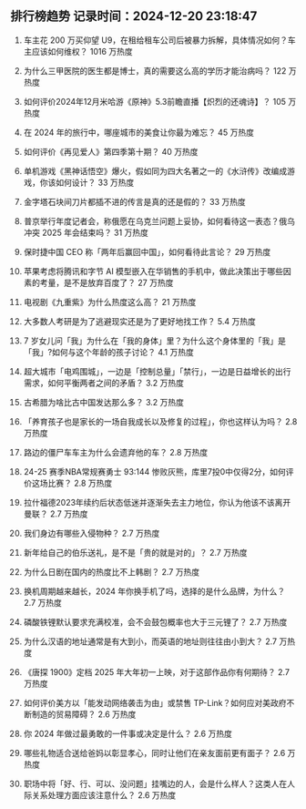
## 排行榜趋势 记录时间：2024-12-20 23:18:47
  
  1. 车主花 200 万买仰望 U9，在租给租车公司后被暴力拆解，具体情况如何？车主应该如何维权？ 1016 万热度
    
  2. 为什么三甲医院的医生都是博士，真的需要这么高的学历才能治病吗？ 122 万热度
    
  3. 如何评价2024年12月米哈游《原神》5.3前瞻直播【炽烈的还魂诗】？ 105 万热度
    
  4. 在 2024 年的旅行中，哪座城市的美食让你最为难忘？ 45 万热度
    
  5. 如何评价《再见爱人》第四季第十期？ 40 万热度
    
  6. 单机游戏《黑神话悟空》爆火，假如同为四大名著之一的《水浒传》改编成游戏，你该如何设计？ 33 万热度
    
  7. 金字塔石块间刀片都插不进的传言是真的还是假的？ 33 万热度
    
  8. 普京举行年度记者会，称俄愿在乌克兰问题上妥协，如何看待这一表态？俄乌冲突 2025 年会结束吗？ 31 万热度
    
  9. 保时捷中国 CEO 称「两年后赢回中国」，如何看待此言论？ 29 万热度
    
  10. 苹果考虑将腾讯和字节 AI 模型嵌入在华销售的手机中，做此决策出于哪些因素的考量，是不是放弃百度了？ 27 万热度
    
  11. 电视剧《九重紫》为什么热度这么高？ 21 万热度
    
  12. 大多数人考研是为了逃避现实还是为了更好地找工作？ 5.4 万热度
    
  13. 7 岁女儿问「我」为什么在「我的身体」里？为什么这个身体里的「我」是「我」?如何与这个年龄的孩子讨论？ 4.1 万热度
    
  14. 超大城市「电鸡围城」，一边是「控制总量」「禁行」，一边是日益增长的出行需求，如何平衡两者之间的矛盾？ 3.2 万热度
    
  15. 古希腊为啥比古中国发达那么多？ 3.2 万热度
    
  16. 「养育孩子也是家长的一场自我成长以及修复的过程」，你也这样认为吗？ 2.8 万热度
    
  17. 路边的僵尸车车主为什么会遗弃他的车？ 2.8 万热度
    
  18. 24-25 赛季NBA常规赛勇士 93:144 惨败灰熊，库里7投0中仅得2分，如何评价这场比赛？ 2.8 万热度
    
  19. 拉什福德2023年续约后状态低迷并逐渐失去主力地位，你认为他该不该离开曼联？ 2.7 万热度
    
  20. 我们身边有哪些入侵物种？ 2.7 万热度
    
  21. 新年给自己的伯乐送礼，是不是「贵的就是对的」？ 2.7 万热度
    
  22. 为什么日剧在国内的热度比不上韩剧？ 2.7 万热度
    
  23. 换机周期越来越长，2024 年你换手机了吗，选择的是什么品牌，为什么？ 2.7 万热度
    
  24. 磷酸铁锂默认要求充满校准，会不会鼓包概率也大于三元锂了？ 2.7 万热度
    
  25. 为什么汉语的地址通常是有大到小，而英语的地址则往往由小到大？ 2.7 万热度
    
  26. 《唐探 1900》定档 2025 年大年初一上映，对于这部作品你有何期待？ 2.7 万热度
    
  27. 如何评价美方以「能发动网络袭击为由」或禁售 TP-Link？如何应对美政府不断制造的贸易障碍？ 2.6 万热度
    
  28. 你 2024 年做过最勇敢的一件事或决定是什么？ 2.6 万热度
    
  29. 哪些礼物适合送给爸妈以彰显孝心，同时让他们在亲友面前更有面子？ 2.6 万热度
    
  30. 职场中将「好、行、可以、没问题」挂嘴边的人，会是什么样人？这类人在人际关系处理方面应该注意什么？ 2.6 万热度
    